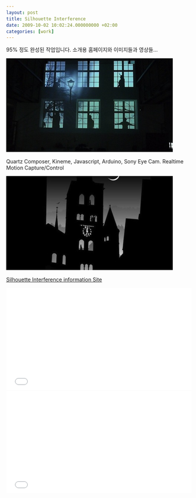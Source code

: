 ```yaml
---
layout: post
title: Silhouette Interference
date: 2009-10-02 10:02:24.000000000 +02:00
categories: [work]
---
```

<p>95% 정도 완성된 작업입니다. 소개용 홈페이지와 이미지들과 영상들...</p>
<p><img src="/assets/P1010937_850x478-e12667874141811.jpg" alt="P1010937_850x478-e1266787414181.JPG" width="450" height="252" class="alignnone size-full wp-image-2157" /></p>
<p>Quartz Composer, Kineme, Javascript, Arduino, Sony Eye Cam. Realtime Motion Capture/Control</p>
<p><img src="/assets/Dom_P1000940_01_700x700-e12690369954051.jpg" alt="Dom_P1000940_01_700x700-e1269036995405.jpg" width="450" height="253" class="alignnone size-full wp-image-2156" /></p>
<p><a href="http://www.jeonghopark.de/silhouetteinterference/silhouetteinterference.html">Silhouette Interference information Site</a></p>

<iframe src="//player.vimeo.com/video/6859183" width="500" height="275" frameborder="0" webkitallowfullscreen mozallowfullscreen allowfullscreen></iframe>

<iframe src="//player.vimeo.com/video/6859404" width="500" height="275" frameborder="0" webkitallowfullscreen mozallowfullscreen allowfullscreen></iframe>
